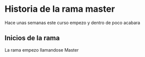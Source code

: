 # Historia de la rama master

Hace unas semanas este curso empezo y dentro de poco acabara

## Inicios de la rama

La rama empezo llamandose Master
